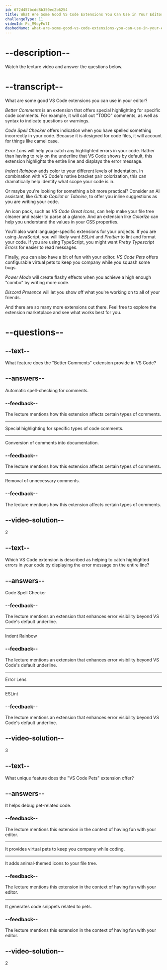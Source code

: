 ```yaml
---
id: 672d457bcdd8b350ec2b6254
title: What Are Some Good VS Code Extensions You Can Use in Your Editor?
challengeType: 11
videoId: Pc_M9oyFu7I
dashedName: what-are-some-good-vs-code-extensions-you-can-use-in-your-editor
---
```


# --description--

Watch the lecture video and answer the questions below.

# --transcript--

What are some good VS Code extensions you can use in your editor?

_Better Comments_ is an extension that offers special highlighting for specific code comments. For example, it will call out "TODO" comments, as well as syntax to indicate questions or warnings.

_Code Spell Checker_ offers indication when you have spelled something incorrectly in your code. Because it is designed for code files, it will account for things like camel case.

_Error Lens_ will help you catch any highlighted errors in your code. Rather than having to rely on the underline that VS Code shows by default, this extension highlights the entire line and displays the error message.

_Indent Rainbow_ adds color to your different levels of indentation. In combination with VS Code's native bracket pair colorization, this can dramatically help identify what scope your code is in.

Or maybe you're looking for something a bit more practical? Consider an AI assistant, like _Github Copilot_ or _Tabnine_, to offer you inline suggestions as you are writing your code.

An icon pack, such as _VS Code Great Icons_, can help make your file tree cleaner and easier to parse at a glance. And an extension like _Colorize_ can help you understand the values in your CSS properties.

You'll also want language-specific extensions for your projects. If you are using JavaScript, you will likely want _ESLint_ and _Prettier_ to lint and format your code. If you are using TypeScript, you might want _Pretty Typescript Errors_ for easier to read messages.

Finally, you can also have a bit of fun with your editor. _VS Code Pets_ offers configurable virtual pets to keep you company while you squash some bugs.

_Power Mode_ will create flashy effects when you achieve a high enough "combo" by writing more code.

_Discord Presence_ will let you show off what you're working on to all of your friends.

And there are so many more extensions out there. Feel free to explore the extension marketplace and see what works best for you.

# --questions--

## --text--

What feature does the "Better Comments" extension provide in VS Code?

## --answers--

Automatic spell-checking for comments.

### --feedback--

The lecture mentions how this extension affects certain types of comments.

---

Special highlighting for specific types of code comments.

---

Conversion of comments into documentation.

### --feedback--

The lecture mentions how this extension affects certain types of comments.

---

Removal of unnecessary comments.

### --feedback--

The lecture mentions how this extension affects certain types of comments.

## --video-solution--

2

## --text--

Which VS Code extension is described as helping to catch highlighted errors in your code by displaying the error message on the entire line?

## --answers--

Code Spell Checker

### --feedback--

The lecture mentions an extension that enhances error visibility beyond VS Code's default underline.

---

Indent Rainbow

### --feedback--

The lecture mentions an extension that enhances error visibility beyond VS Code's default underline.

---

Error Lens

---

ESLint

### --feedback--

The lecture mentions an extension that enhances error visibility beyond VS Code's default underline.

## --video-solution--

3

## --text--

What unique feature does the "VS Code Pets" extension offer?

## --answers--

It helps debug pet-related code.

### --feedback--

The lecture mentions this extension in the context of having fun with your editor.

---

It provides virtual pets to keep you company while coding.

---

It adds animal-themed icons to your file tree.

### --feedback--

The lecture mentions this extension in the context of having fun with your editor.

---

It generates code snippets related to pets.

### --feedback--

The lecture mentions this extension in the context of having fun with your editor.

## --video-solution--

2
